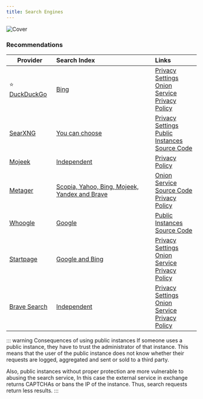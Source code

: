 ```yaml
---
title: Search Engines
---
```


![Cover](/assets/covers/search-engines.png)

### Recommendations

| Provider | Search Index | Links |
| --- | :-- | :-- |
| :star: [DuckDuckGo](https://duckduckgo.com/) | <a href="https://help.duckduckgo.com/results/sources">Bing</a> | [Privacy Settings](/privacy-settings/software/search-engines/duckduckgo)<br>[Onion Service](https://duckduckgogg42xjoc72x3sjasowoarfbgcmvfimaftt6twagswzczad.onion/)<br/>[Privacy Policy](https://duckduckgo.com/privacy) |
| [SearXNG](https://docs.searxng.org/) | <a href="https://docs.searxng.org/user/configured_engines.html#configured-engines">You can choose</a> | [Privacy Settings](/privacy-settings/software/search-engines/searxng)<br>[Public Instances](https://searx.space/)<br/>[Source Code](https://github.com/searxng/searxng/tree/master) |
| [Mojeek](https://mojeek.com/) | <a href="https://www.mojeek.com/about/why-mojeek">Independent</a> | [Privacy Policy](https://www.mojeek.com/about/privacy/) |
| [Metager](https://metager.org) | [Scopia, Yahoo, Bing, Mojeek, Yandex and Brave](https://metager.org/search-engine) | [Onion Service](http://metagerv65pwclop2rsfzg4jwowpavpwd6grhhlvdgsswvo6ii4akgyd.onion/en-US)<br/>[Source Code](https://gitlab.metager.de/open-source/MetaGer)<br/>[Privacy Policy](https://metager.org/datenschutz) |
| [Whoogle](https://github.com/benbusby/whoogle-search) | [Google](https://github.com/benbusby/whoogle-search#faq) | [Public Instances](https://github.com/benbusby/whoogle-search#public-instances)<br/>[Source Code](https://github.com/benbusby/whoogle-search) |
| [Startpage](https://startpage.com/) | <a href="https://support.startpage.com/hc/articles/4522435533844-What-is-the-relationship-between-Startpage-and-your-search-partners-like-Google-and-Microsoft-Bing">Google and Bing</a> | [Privacy Settings](/privacy-settings/software/search-engines/startpage)<br>[Onion Service](https://startpagel6srwcjlue4zgq3zevrujfaow726kjytqbbjyrswwmjzcqd.onion/)<br/>[Privacy Policy](https://startpage.com/en/privacy-policy) |
| [Brave Search](https://search.brave.com/) | <a href="https://brave.com/blog/search-independence/">Independent</a> | [Privacy Settings](/privacy-settings/software/search-engines/brave-search)<br>[Onion Service](https://search.brave4u7jddbv7cyviptqjc7jusxh72uik7zt6adtckl5f4nwy2v72qd.onion/)<br/>[Privacy Policy](https://search.brave.com/help/privacy-policy) |

::: warning Consequences of using public instances
If someone uses a public instance, they have to trust the administrator of that instance. This means that the user of the public instance does not know whether their requests are logged, aggregated and sent or sold to a third party.

Also, public instances without proper protection are more vulnerable to abusing the search service, In this case the external service in exchange returns CAPTCHAs or bans the IP of the instance. Thus, search requests return less results.
:::
